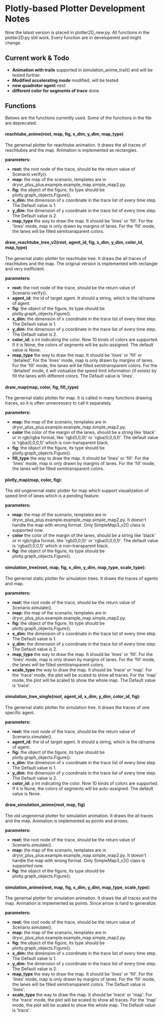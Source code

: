 # Plotly-based Plotter Development Notes

Now the latest version is placed in plotter2D_new.py. All functions in the plotter2D.py still work. Every function are in developemnt and might change.

## Current work & Todo
- **Animation with trails** supported in simulation_anime_trail() and will be tested further.
- **Modified accelerating mode** modified, will be tested
- **new quadrotor agent** next
- **different color for segments of trace** done.

## Functions
Belows are the functions currently used. Some of the functions in the file are deprecated.

#### reachtube_anime(root, map, fig, x_dim, y_dim, map_type)

The genernal plotter for reachtube animation. It draws the all traces of reachtubes and the map. Animation is implemented as rectangles.

**parameters:**
- **root:** the root node of the trace, should be the return value of Scenario.verify().
- **map:** the map of the scenario, templates are in dryvr_plus_plus.example.example_map.simple_map2.py.
- **fig:** the object of the figure, its type should be plotly.graph_objects.Figure().
- **x_dim:** the dimension of x coordinate in the trace list of every time step. The Default value is 1.
- **y_dim:** the dimension of y coordinate in the trace list of every time step. The Default value is 2.
- **map_type** the way to draw the map. It should be 'lines' or 'fill'. For the 'lines' mode, map is only drawn by margins of lanes. For the 'fill' mode, the lanes will be filled semitransparent colors.

#### draw_reachtube_tree_v2(root, agent_id, fig, x_dim, y_dim, color_id, map_type)

The genernal static plotter for reachtube tree. It draws the all traces of reachtubes and the map.
The original version is implemented with rectangle and very inefficient.

**parameters:**
- **root:** the root node of the trace, should be the return value of Scenario.verify().
- **agent_id:** the id of target agent. It should a string, which is the id/name of agent.
- **fig:** the object of the figure, its type should be plotly.graph_objects.Figure().
- **x_dim:** the dimension of x coordinate in the trace list of every time step. The Default value is 1.
- **y_dim:** the dimension of y coordinate in the trace list of every time step. The Default value is 2.
- **color_id:** a int indicating the color. Now 10 kinds of colors are supported. If it is None, the colors of segments will be auto-assigned. The default value is None.
- **map_type** the way to draw the map. It should be 'lines' or 'fill' or 'detailed'. For the 'lines' mode, map is only drawn by margins of lanes. For the 'fill' mode, the lanes will be filled semitransparent colors. For the 'detailed' mode, it will vistualize the speed limit information (if exists) by fill the lanes with different colors. The Default value is 'lines'.

#### draw_map(map, color, fig, fill_type)

The genernal static plotter for map. It is called in many functions drawing traces, so it is often unnecessary to call it separately.

**parameters:**
- **map:** the map of the scenario, templates are in dryvr_plus_plus.example.example_map.simple_map2.py.
- **color** the color of the margin of the lanes, should be a string like 'black' or in rgb/rgba format, like 'rgb(0,0,0)' or 'rgba(0,0,0,1)'. The default value is 'rgba(0,0,0,1)' which is non-transparent black.
- **fig:** the object of the figure, its type should be plotly.graph_objects.Figure().
- **fill_type** the way to draw the map. It should be 'lines' or 'fill'. For the 'lines' mode, map is only drawn by margins of lanes. For the 'fill' mode, the lanes will be filled semitransparent colors.

#### plotly_map(map, color, fig):

The old ungenernal static plotter for map which support visualization of speed limit of lanes which is a pending feature.

**parameters:**
- **map:** the map of the scenario, templates are in dryvr_plus_plus.example.example_map.simple_map2.py. It doesn't handle the map with wrong format. Only SimpleMap3_v2() class is supported now.
- **color** the color of the margin of the lanes, should be a string like 'black' or in rgb/rgba format, like 'rgb(0,0,0)' or 'rgba(0,0,0,1)'. The default value is 'rgba(0,0,0,1)' which is non-transparent black.
- **fig:** the object of the figure, its type should be plotly.graph_objects.Figure().

#### simulation_tree(root, map, fig, x_dim, y_dim, map_type, scale_type):

The genernal static plotter for simulation trees. It draws the traces of agents and map.

**parameters:**
- **root:** the root node of the trace, should be the return value of Scenario.simulate().
- **map:** the map of the scenario, templates are in dryvr_plus_plus.example.example_map.simple_map2.py.
- **fig:** the object of the figure, its type should be plotly.graph_objects.Figure().
- **x_dim:** the dimension of x coordinate in the trace list of every time step. The Default value is 1.
- **y_dim:** the dimension of y coordinate in the trace list of every time step. The Default value is 2.
- **map_type** the way to draw the map. It should be 'lines' or 'fill'. For the 'lines' mode, map is only drawn by margins of lanes. For the 'fill' mode, the lanes will be filled semitransparent colors.
- **scale_type** the way to draw the map. It should be 'trace' or 'map'. For the 'trace' mode, the plot will be scaled to show all traces. For the 'map' mode, the plot will be scaled to show the whole map. The Default value is 'trace'.

#### simulation_tree_single(root, agent_id, x_dim, y_dim, color_id, fig):

The genernal static plotter for simulation tree. It draws the  traces of one specific agent.

**parameters:**
- **root:** the root node of the trace, should be the return value of Scenario.simulate().
- **agent_id:** the id of target agent. It should a string, which is the id/name of agent.
- **fig:** the object of the figure, its type should be plotly.graph_objects.Figure().
- **x_dim:** the dimension of x coordinate in the trace list of every time step. The Default value is 1.
- **y_dim:** the dimension of y coordinate in the trace list of every time step. The Default value is 2.
- **color_id:** a int indicating the color. Now 10 kinds of colors are supported. If it is None, the colors of segments will be auto-assigned. The default value is None.

#### draw_simulation_anime(root, map, fig)

The old ungenernal plotter for simulation animation. It draws the all traces and the map. Animation is implemented as points and arrows. 

**parameters:**
- **root:** the root node of the trace, should be the return value of Scenario.simulate().
- **map:** the map of the scenario, templates are in dryvr_plus_plus.example.example_map.simple_map2.py. It doesn't handle the map with wrong format. Only SimpleMap3_v2() class is supported now.
- **fig:** the object of the figure, its type should be plotly.graph_objects.Figure().

#### simulation_anime(root, map, fig, x_dim, y_dim, map_type, scale_type):

The genernal plotter for simulation animation. It draws the all traces and the map. Animation is implemented as points. Since arrow is hard to generalize.

**parameters:**
- **root:** the root node of the trace, should be the return value of Scenario.simulate().
- **map:** the map of the scenario, templates are in dryvr_plus_plus.example.example_map.simple_map2.py.
- **fig:** the object of the figure, its type should be plotly.graph_objects.Figure().
- **x_dim:** the dimension of x coordinate in the trace list of every time step. The Default value is 1.
- **y_dim:** the dimension of y coordinate in the trace list of every time step. The Default value is 2.
- **map_type** the way to draw the map. It should be 'lines' or 'fill'. For the 'lines' mode, map is only drawn by margins of lanes. For the 'fill' mode, the lanes will be filled semitransparent colors. The Default value is 'lines'.
- **scale_type** the way to draw the map. It should be 'trace' or 'map'. For the 'trace' mode, the plot will be scaled to show all traces. For the 'map' mode, the plot will be scaled to show the whole map. The Default value is 'trace'.

